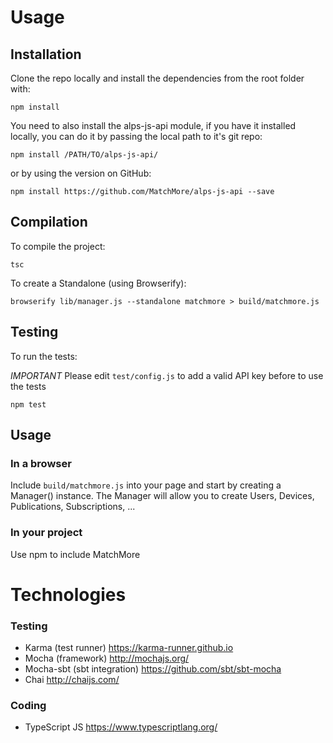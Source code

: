 # Usage

## Installation

Clone the repo locally and install the dependencies from the root folder with:

```
npm install
```

You need to also install the alps-js-api module, if you have it installed locally, you can do it by passing the local path to it's git repo:

```
npm install /PATH/TO/alps-js-api/
```

or by using the version on GitHub:

```
npm install https://github.com/MatchMore/alps-js-api --save
```

## Compilation

To compile the project:

```
tsc
```

To create a Standalone (using Browserify):

```
browserify lib/manager.js --standalone matchmore > build/matchmore.js
```

## Testing

To run the tests:

*IMPORTANT* 
Please edit `test/config.js` to add a valid API key before to use the tests

``` 
npm test
```

## Usage

### In a browser

Include `build/matchmore.js` into your page and start by creating a Manager() instance. The Manager will allow you to create Users, Devices, Publications, Subscriptions, ...

### In your project 

Use npm to include MatchMore


# Technologies

### Testing

- Karma (test runner) https://karma-runner.github.io 
- Mocha (framework) http://mochajs.org/
- Mocha-sbt (sbt integration) https://github.com/sbt/sbt-mocha
- Chai http://chaijs.com/

### Coding

- TypeScript JS https://www.typescriptlang.org/
